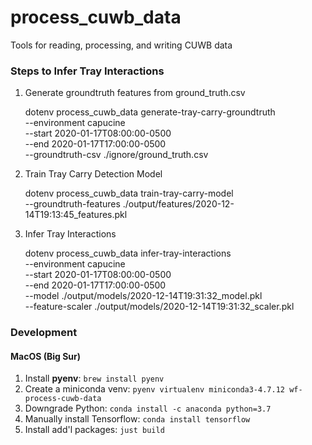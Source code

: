 # process_cuwb_data

Tools for reading, processing, and writing CUWB data

### Steps to Infer Tray Interactions

1) Generate groundtruth features from ground_truth.csv


    dotenv process_cuwb_data generate-tray-carry-groundtruth \
    --environment capucine \
    --start 2020-01-17T08:00:00-0500 \
    --end 2020-01-17T17:00:00-0500 \
    --groundtruth-csv ./ignore/ground_truth.csv

2) Train Tray Carry Detection Model


    dotenv process_cuwb_data train-tray-carry-model \
    --groundtruth-features ./output/features/2020-12-14T19:13:45_features.pkl

3) Infer Tray Interactions


    dotenv process_cuwb_data infer-tray-interactions \
    --environment capucine \
    --start 2020-01-17T08:00:00-0500 \
    --end 2020-01-17T17:00:00-0500 \
    --model ./output/models/2020-12-14T19:31:32_model.pkl \
    --feature-scaler ./output/models/2020-12-14T19:31:32_scaler.pkl

### Development

#### MacOS (Big Sur)

1) Install **pyenv**: `brew install pyenv`
2) Create a miniconda venv: `pyenv virtualenv miniconda3-4.7.12 wf-process-cuwb-data`
3) Downgrade Python: `conda install -c anaconda python=3.7`
4) Manually install Tensorflow: `conda install tensorflow`
5) Install add'l packages: `just build`